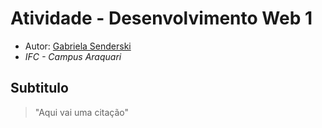 # Atividade - Desenvolvimento Web 1

- Autor: [Gabriela Senderski](https://github.com/ldmfabio)
- *IFC - Campus Araquari*

## Subtitulo
> "Aqui vai uma citação"